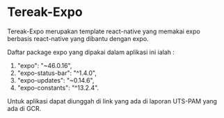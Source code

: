 # Tereak-Expo

Tereak-Expo merupakan template react-native yang memakai expo berbasis react-native yang dibantu dengan expo.

Daftar package expo yang dipakai dalam aplikasi ini ialah :

1. "expo": "~46.0.16",
2. "expo-status-bar": "^1.4.0",
3. "expo-updates": "~0.14.6",
4. "expo-constants": "^13.2.4".

Untuk aplikasi dapat diunggah di link yang ada di laporan UTS-PAM yang ada di GCR.
